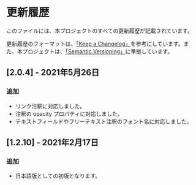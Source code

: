 # 更新履歴
このファイルには、本プロジェクトのすべての更新履歴が記載されています。

更新履歴のフォーマットは、[「Keep a Changelog」](https://keepachangelog.com/ja/1.0.0/)を参考にしています。また、本プロジェクトは、[「Semantic Versioning」](https://semver.org/lang/ja/spec/v2.0.0.html)に準拠しています。

## [2.0.4] - 2021年5月26日

### 追加

- リンク注釈に対応しました。
- 注釈の opacity プロパティに対応しました。
- テキストフィールドやフリーテキスト注釈のフォント名に対応しました。

## [1.2.10] - 2021年2月17日

### 追加
- 日本語版としての初版となります。